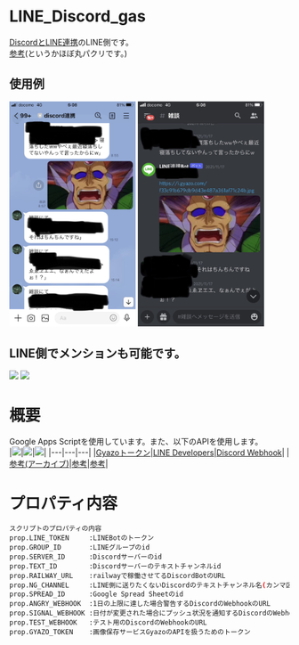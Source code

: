 # LINE_Discord_gas  
[DiscordとLINE連携](https://github.com/maguro-alternative/discord_taityo)のLINE側です。  
[参考](https://qiita.com/i_tatte/items/6cd8d9ce0a93df249937)(というかほぼ丸パクリです。)
## 使用例  
<img src="https://raw.githubusercontent.com/maguro-alternative/mywebsite/main/pic/IMG_8389.png" width="45%">   <img src="https://raw.githubusercontent.com/maguro-alternative/mywebsite/main/pic/IMG_8390.png" width="45%"/>  
## LINE側でメンションも可能です。  
![](https://cdn.discordapp.com/attachments/964819280845766699/991519488149291079/2022-06-19_153318.png)
![](https://cdn.discordapp.com/attachments/964819280845766699/991520439325184030/2022-06-29_104732.png)  
# 概要  
Google Apps Scriptを使用しています。また、以下のAPIを使用します。  
|[![](https://gyazo.com/apple-touch-icon.png)](https://gyazo.com/api/docs)|[![](https://developers.line.biz/console/favicon.ico)](https://developers.line.biz/console/?status=success)|[![](https://discord.com/assets/847541504914fd33810e70a0ea73177e.ico)](https://discord.com/developers/docs/resources/webhook)|
|---|---|---|
|[Gyazoトークン](https://gyazo.com/api/docs)|[LINE Developers](https://developers.line.biz/console/?status=success)|[Discord Webhook](https://discord.com/developers/docs/resources/webhook)|
|[参考(アーカイブ)](https://web.archive.org/web/20170724151212/http://yoshiyuki-hirano.hatenablog.jp/entry/2015/09/18/153155)|[参考](https://qiita.com/taka777n/items/c601421b871fd2b6a55f)|[参考](https://qiita.com/iroha71/items/b2a473898d6c9b4b4ae7)|
# プロパティ内容

```bash
スクリプトのプロパティの内容
prop.LINE_TOKEN     :LINEBotのトークン
prop.GROUP_ID       :LINEグループのid 
prop.SERVER_ID      :Discordサーバーのid
prop.TEXT_ID        :Discordサーバーのテキストチャンネルid
prop.RAILWAY_URL    :railwayで稼働させてるDiscordBotのURL
prop.NG_CHANNEL     :LINE側に送りたくないDiscordのテキストチャンネル名(カンマ区切り)
prop.SPREAD_ID      :Google Spread Sheetのid
prop.ANGRY_WEBHOOK  :1日の上限に達した場合警告するDiscordのWebhookのURL
prop.SIGNAL_WEBHOOK :日付が変更された場合にプッシュ状況を通知するDiscordのWebhookのURL
prop.TEST_WEBHOOK   :テスト用のDiscordのWebhookのURL
prop.GYAZO_TOKEN    :画像保存サービスGyazoのAPIを扱うためのトークン
```
